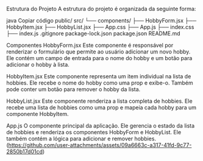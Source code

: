 Estrutura do Projeto
A estrutura do projeto é organizada da seguinte forma:
 
java
Copiar código
public/
src/
  └── components/
      ├── HobbyForm.jsx
      ├── HobbyItem.jsx
      ├── HobbyList.jsx
  ├── App.css
  ├── App.js
  ├── index.css
  ├── index.js
.gitignore
package-lock.json
package.json
README.md
 
Componentes
HobbyForm.jsx
Este componente é responsável por renderizar o formulário que permite ao usuário adicionar um novo hobby. Ele contém um campo de entrada para o nome do hobby e um botão para adicionar o hobby à lista.
 
HobbyItem.jsx
Este componente representa um item individual na lista de hobbies. Ele recebe o nome do hobby como uma prop e exibe-o. Também pode conter um botão para remover o hobby da lista.
 
HobbyList.jsx
Este componente renderiza a lista completa de hobbies. Ele recebe uma lista de hobbies como uma prop e mapeia cada hobby para um componente HobbyItem.
 
App.js
O componente principal da aplicação. Ele gerencia o estado da lista de hobbies e renderiza os componentes HobbyForm e HobbyList. Ele também contém a lógica para adicionar e remover hobbies.
(https://github.com/user-attachments/assets/09a6663c-a317-41fd-9c77-2850b17d01cd)
